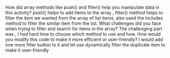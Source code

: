 How did array methods like push() and filter() help you manipulate data in this activity?
push() helps to add items to the array , filter() method helps to filter the item we wanted from the array of list items, also used the includes method to filter the similar item from the list.
What challenges did you face when trying to filter and search for items in the array?
The challenging part was , I had hard time to choose which method to use and how. 
How would you modify this code to make it more efficient or user-friendly?
I would add one more filter button to it and let use dynamically filter the duplicate item to make it user-friendly
